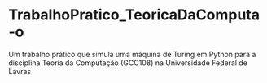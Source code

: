 # TrabalhoPratico_TeoricaDaComputa-o
Um trabalho prático que simula uma máquina de Turing em Python para a disciplina Teoria da Computação (GCC108) na Universidade Federal de Lavras
